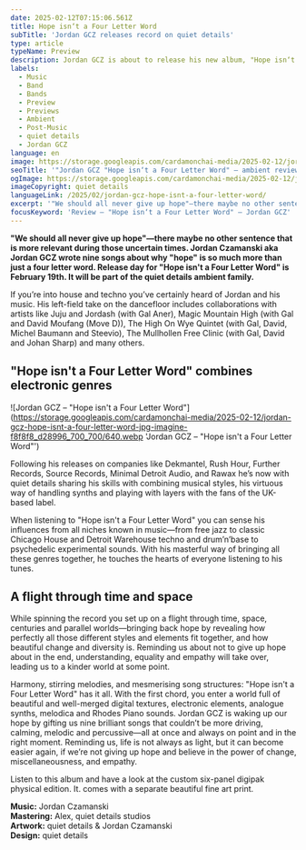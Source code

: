 ```yaml
---
date: 2025-02-12T07:15:06.561Z
title: Hope isn‘t a Four Letter Word
subTitle: 'Jordan GCZ releases record on quiet details'
type: article
typeName: Preview
description: Jordan GCZ is about to release his new album, "Hope isn‘t a Four Letter Word" on quiet details. Get your preview here!
labels:
  - Music
  - Band
  - Bands
  - Preview
  - Previews
  - Ambient
  - Post-Music
  - quiet details
  - Jordan GCZ
language: en
image: https://storage.googleapis.com/cardamonchai-media/2025-02-12/jordan-gcz-hope-isnt-a-four-letter-word-1-jpg-imagine-c86878_c86d7d_1024_768/640.webp
seoTitle: '"Jordan GCZ "Hope isn‘t a Four Letter Word" – ambient review'
ogImage: https://storage.googleapis.com/cardamonchai-media/2025-02-12/jordan-gcz-hope-isnt-a-four-letter-word-soundsvegan-com-og-jpg-imagine-c86878_c56778_1200_628/640.webp
imageCopyright: quiet details
languageLink: /2025/02/jordan-gcz-hope-isnt-a-four-letter-word/
excerpt: '"We should all never give up hope"—there maybe no other sentence that is more relevant during those uncertain times. Jordan Czamanski aka Jordan GCZ wrote nine songs about why "hope" is so much more than just a four letter word. Release day for "Hope isn‘t a Four Letter Word" is February 19th. It will be part of the quiet details ambient family.'
focusKeyword: 'Review – "Hope isn‘t a Four Letter Word" – Jordan GCZ'
---
```


**"We should all never give up hope"—there maybe no other sentence that is more relevant during those uncertain times. Jordan Czamanski aka Jordan GCZ wrote nine songs about why "hope" is so much more than just a four letter word. Release day for "Hope isn't a Four Letter Word" is February 19th. It will be part of the quiet details ambient family.**

If you’re into house and techno you’ve certainly heard of Jordan and his music. His left-field take on the dancefloor includes collaborations with artists like Juju and Jordash (with Gal Aner), Magic Mountain High (with Gal and David Moufang (Move D)), The High On Wye Quintet (with Gal, David, Michel Baumann and Steevio), The Mullhollen Free Clinic (with Gal, David and Johan Sharp) and many others.

## "Hope isn't a Four Letter Word" combines electronic genres

![Jordan GCZ – "Hope isn't a Four Letter Word"](https://storage.googleapis.com/cardamonchai-media/2025-02-12/jordan-gcz-hope-isnt-a-four-letter-word-jpg-imagine-f8f8f8_d28996_700_700/640.webp 'Jordan GCZ – "Hope isn't a Four Letter Word"')

Following his releases on companies like Dekmantel, Rush Hour, Further Records, Source Records, Minimal Detroit Audio, and Rawax he’s now with quiet details sharing his skills with combining musical styles, his virtuous way of handling synths and playing with layers with the fans of the UK-based label.

When listening to "Hope isn't a Four Letter Word" you can sense his influences from all niches known in music—from free jazz to classic Chicago House and Detroit Warehouse techno and drum’n’base to psychedelic experimental sounds. With his masterful way of bringing all these genres together, he touches the hearts of everyone listening to his tunes.

## A flight through time and space

While spinning the record you set up on a flight through time, space, centuries and parallel worlds—bringing back hope by revealing how perfectly all those different styles and elements fit together, and how beautiful change and diversity is. Reminding us about not to give up hope about in the end, understanding, equality and empathy will take over, leading us to a kinder world at some point.

Harmony, stirring melodies, and mesmerising song structures: "Hope isn't a Four Letter Word" has it all. With the first chord, you enter a world full of beautiful and well-merged digital textures, electronic elements, analogue synths, melodica and Rhodes Piano sounds. Jordan GCZ is waking up our hope by gifting us nine brilliant songs that couldn’t be more driving, calming, melodic and percussive—all at once and always on point and in the right moment. Reminding us, life is not always as light, but it can become easier again, if we’re not giving up hope and believe in the power of change, miscellaneousness, and empathy.

Listen to this album and have a look at the custom six-panel digipak physical edition. It. comes with a separate beautiful fine art print.

**Music:** Jordan Czamanski<br/> **Mastering:** Alex, quiet details studios<br/> **Artwork:** quiet details & Jordan Czamanski<br/> **Design:** quiet details
